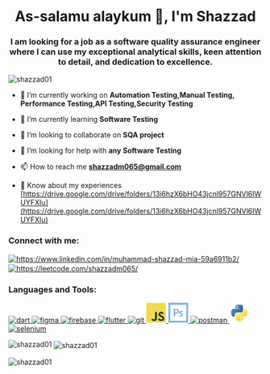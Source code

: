 <h1 align="center">As-salamu alaykum 👋, I'm Shazzad</h1>
<h3 align="center">I am looking for a job as a software quality assurance engineer where I can use my exceptional analytical skills, keen attention to detail, and dedication to excellence.</h3>

<p align="left"> <img src="https://komarev.com/ghpvc/?username=shazzad01&label=Profile%20views&color=0e75b6&style=flat" alt="shazzad01" /> </p>

- 🔭 I’m currently working on **Automation Testing,Manual Testing, Performance Testing,API Testing,Security Testing**

- 🌱 I’m currently learning **Software Testing**

- 👯 I’m looking to collaborate on **SQA project**

- 🤝 I’m looking for help with **any Software Testing**

- 📫 How to reach me **shazzadm065@gmail.com**

- 📄 Know about my experiences [https://drive.google.com/drive/folders/13i6hzX6bHO43jcnl957GNVl6IWUYFXIu](https://drive.google.com/drive/folders/13i6hzX6bHO43jcnl957GNVl6IWUYFXIu)

<h3 align="left">Connect with me:</h3>
<p align="left">
<a href="[https://linkedin.com/in/https://www.linkedin.com/in/muhammad-shazzad-mia-59a6911b2/](https://www.linkedin.com/in/md-shazzad-mia-59a6911b2/)" target="blank"><img align="center" src="https://raw.githubusercontent.com/rahuldkjain/github-profile-readme-generator/master/src/images/icons/Social/linked-in-alt.svg" alt="https://www.linkedin.com/in/muhammad-shazzad-mia-59a6911b2/" height="30" width="40" /></a>
<a href="https://www.leetcode.com/https://leetcode.com/shazzadm065/" target="blank"><img align="center" src="https://raw.githubusercontent.com/rahuldkjain/github-profile-readme-generator/master/src/images/icons/Social/leet-code.svg" alt="https://leetcode.com/shazzadm065/" height="30" width="40" /></a>
</p>

<h3 align="left">Languages and Tools:</h3>
<p align="left"> <a href="https://dart.dev" target="_blank" rel="noreferrer"> <img src="https://www.vectorlogo.zone/logos/dartlang/dartlang-icon.svg" alt="dart" width="40" height="40"/> </a> <a href="https://www.figma.com/" target="_blank" rel="noreferrer"> <img src="https://www.vectorlogo.zone/logos/figma/figma-icon.svg" alt="figma" width="40" height="40"/> </a> <a href="https://firebase.google.com/" target="_blank" rel="noreferrer"> <img src="https://www.vectorlogo.zone/logos/firebase/firebase-icon.svg" alt="firebase" width="40" height="40"/> </a> <a href="https://flutter.dev" target="_blank" rel="noreferrer"> <img src="https://www.vectorlogo.zone/logos/flutterio/flutterio-icon.svg" alt="flutter" width="40" height="40"/> </a> <a href="https://git-scm.com/" target="_blank" rel="noreferrer"> <img src="https://www.vectorlogo.zone/logos/git-scm/git-scm-icon.svg" alt="git" width="40" height="40"/> </a> <a href="https://developer.mozilla.org/en-US/docs/Web/JavaScript" target="_blank" rel="noreferrer"> <img src="https://raw.githubusercontent.com/devicons/devicon/master/icons/javascript/javascript-original.svg" alt="javascript" width="40" height="40"/> </a> <a href="https://www.photoshop.com/en" target="_blank" rel="noreferrer"> <img src="https://raw.githubusercontent.com/devicons/devicon/master/icons/photoshop/photoshop-line.svg" alt="photoshop" width="40" height="40"/> </a> <a href="https://postman.com" target="_blank" rel="noreferrer"> <img src="https://www.vectorlogo.zone/logos/getpostman/getpostman-icon.svg" alt="postman" width="40" height="40"/> </a> <a href="https://www.python.org" target="_blank" rel="noreferrer"> <img src="https://raw.githubusercontent.com/devicons/devicon/master/icons/python/python-original.svg" alt="python" width="40" height="40"/> </a> <a href="https://www.selenium.dev" target="_blank" rel="noreferrer"> <img src="https://raw.githubusercontent.com/detain/svg-logos/780f25886640cef088af994181646db2f6b1a3f8/svg/selenium-logo.svg" alt="selenium" width="40" height="40"/> </a> </p>

<p><img align="left" src="https://github-readme-stats.vercel.app/api/top-langs?username=shazzad01&show_icons=true&locale=en&layout=compact" alt="shazzad01" /></p>

<p>&nbsp;<img align="center" src="https://github-readme-stats.vercel.app/api?username=shazzad01&show_icons=true&locale=en" alt="shazzad01" /></p>

<p><img align="center" src="https://github-readme-streak-stats.herokuapp.com/?user=shazzad01&" alt="shazzad01" /></p>
